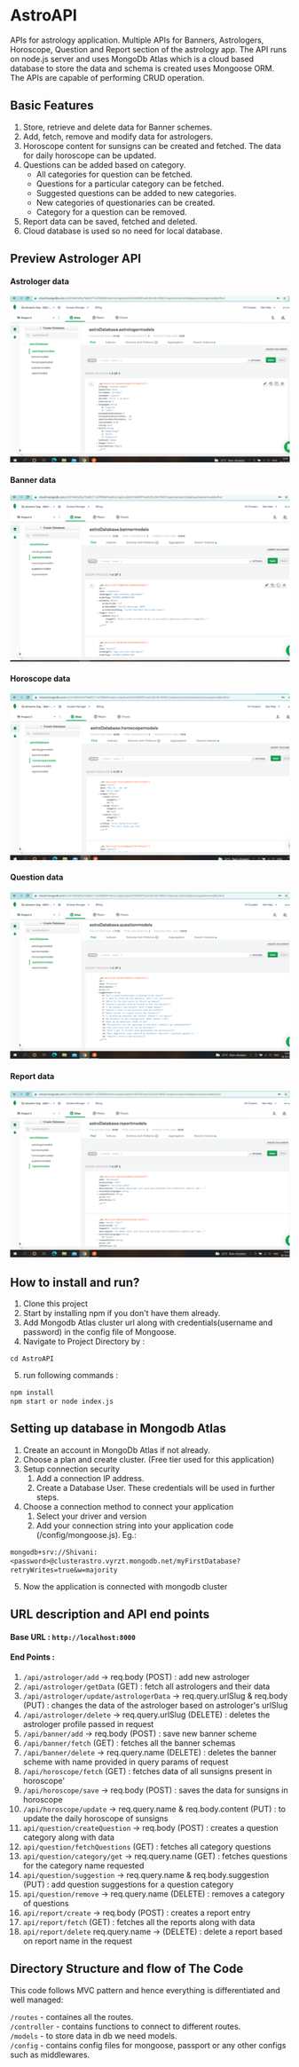 # AstroAPI
APIs for astrology application. Multiple APIs for Banners, Astrologers, Horoscope, Question and Report section of the astrology app.
The API runs on node.js server and uses MongoDb Atlas which is a cloud based database to store the data and schema is created uses Mongoose ORM. 
The APIs are capable of performing CRUD operation.

## Basic Features
1. Store, retrieve and delete data for Banner schemes.
2. Add, fetch, remove and modify data for astrologers.
3. Horoscope content for sunsigns can be created and fetched. The data for daily horoscope can be updated.
4. Questions can be added based on category.
    - All categories for question can be fetched.
    - Questions for a particular category can be fetched.
    - Suggested questions can be added to new categories.
    - New categories of questionaries can be created.
    - Category for a question can be removed.
5. Report data can be saved, fetched and deleted.
6. Cloud database is used so no need for local database.

## Preview Astrologer API
#### Astrologer data
<img src="assets/Astro_API_Preview/Astrologer.png" width="600px" height="300px"></img> 

#### Banner data
<img src="assets/Astro_API_Preview/Banner.png" width="600px" height="300px"></img> 

#### Horoscope data
<img src="assets/Astro_API_Preview/Horoscope.png" width="600px" height="300px"></img> 

#### Question data
<img src="assets/Astro_API_Preview/Question.png" width="600px" height="300px"></img> 

#### Report data
<img src="assets/Astro_API_Preview/Report.png" width="600px" height="300px"></img> 

## How to install and run?
1. Clone this project
2. Start by installing npm if you don't have them already.
3. Add Mongodb Atlas cluster url along with credentials(username and password) in the config file of Mongoose.
4. Navigate to Project Directory by :
```
cd AstroAPI
```
5. run following commands :
```
npm install 
npm start or node index.js
```

## Setting up database in Mongodb Atlas
1. Create an account in MongoDb Atlas if not already.
2. Choose a plan and create cluster. (Free tier used for this application)
3. Setup connection security
    1. Add a connection IP address.
    2. Create a Database User. These credentials will be used in further steps.
 4. Choose a connection method to connect your application
    1. Select your driver and version
    2. Add your connection string into your application code (/config/mongoose.js). Eg.:
  ```
  mongodb+srv://Shivani:<password>@clusterastro.vyrzt.mongodb.net/myFirstDatabase?retryWrites=true&w=majority
  ```
5. Now the application is connected with mongodb cluster
  

## URL description and API end points
#### Base URL : `http://localhost:8000`
#### End Points :
1. `/api/astrologer/add` -> req.body (POST) : add new astrologer
2. `/api/astrologer/getData`  (GET) : fetch all astrologers and their data
3. `/api/astrologer/update/astrologerData` -> req.query.urlSlug & req.body (PUT) : changes the data of the astrologer based on astrologer's urlSlug
4. `/api/astrologer/delete` -> req.query.urlSlug (DELETE) : deletes the astrologer profile passed in request
5. `/api/banner/add` -> req.body (POST) : save new banner scheme
6. `/api/banner/fetch`  (GET) : fetches all the banner schemas
7. `/api/banner/delete` -> req.query.name (DELETE) : deletes the banner scheme with name provided in query params of request
8. `/api/horoscope/fetch`  (GET) : fetches data of all sunsigns present in horoscope' 
9. `/api/horoscope/save` -> req.body (POST) : saves the data for sunsigns in horoscope
10. `/api/horoscope/update` -> req.query.name & req.body.content (PUT) : to update the daily horoscope of sunsigns
11. `api/question/createQuestion` -> req.body (POST) : creates a question category along with data
12. `api/question/fetchQuestions`  (GET) : fetches all category questions
13. `api/question/category/get` -> req.query.name (GET) : fetches questions for the category name requested
14. `api/question/suggestion` -> req.query.name & req.body.suggestion (PUT) : add question suggestions for a question category
15. `api/question/remove` -> req.query.name (DELETE) : removes a category of questions
16. `api/report/create` -> req.body (POST) : creates a report entry
17. `api/report/fetch`  (GET) : fetches all the reports along with data
18. `api/report/delete` req.query.name -> (DELETE) : delete a report based on report name in the request

## Directory Structure and flow of The Code
This code follows MVC pattern and hence everything is differentiated and well managed:

`/routes` - containes all the routes. <br>
`/controller` - contains functions to connect to different routes. <br>
`/models` - to store data in db we need models. <br>
`/config` - contains config files for mongoose, passport or any other configs such as middlewares. <br>
